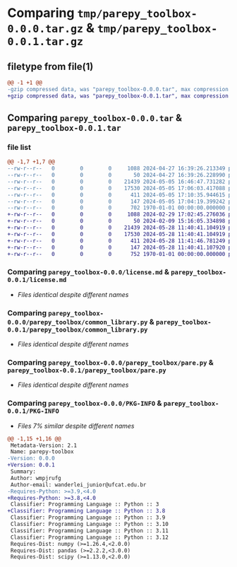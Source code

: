 # Comparing `tmp/parepy_toolbox-0.0.0.tar.gz` & `tmp/parepy_toolbox-0.0.1.tar.gz`

## filetype from file(1)

```diff
@@ -1 +1 @@
-gzip compressed data, was "parepy_toolbox-0.0.0.tar", max compression
+gzip compressed data, was "parepy_toolbox-0.0.1.tar", max compression
```

## Comparing `parepy_toolbox-0.0.0.tar` & `parepy_toolbox-0.0.1.tar`

### file list

```diff
@@ -1,7 +1,7 @@
--rw-r--r--   0        0        0     1088 2024-04-27 16:39:26.213349 parepy_toolbox-0.0.0/license.md
--rw-r--r--   0        0        0       50 2024-04-27 16:39:26.228990 parepy_toolbox-0.0.0/parepy_toolbox/__init__.py
--rw-r--r--   0        0        0    21439 2024-05-05 16:46:47.731282 parepy_toolbox-0.0.0/parepy_toolbox/common_library.py
--rw-r--r--   0        0        0    17530 2024-05-05 17:06:03.417088 parepy_toolbox-0.0.0/parepy_toolbox/pare.py
--rw-r--r--   0        0        0      411 2024-05-05 17:10:35.944615 parepy_toolbox-0.0.0/pyproject.toml
--rw-r--r--   0        0        0      147 2024-05-05 17:04:19.399242 parepy_toolbox-0.0.0/readme.md
--rw-r--r--   0        0        0      702 1970-01-01 00:00:00.000000 parepy_toolbox-0.0.0/PKG-INFO
+-rw-r--r--   0        0        0     1088 2024-02-29 17:02:45.276036 parepy_toolbox-0.0.1/license.md
+-rw-r--r--   0        0        0       50 2024-02-09 15:16:05.334898 parepy_toolbox-0.0.1/parepy_toolbox/__init__.py
+-rw-r--r--   0        0        0    21439 2024-05-28 11:40:41.104919 parepy_toolbox-0.0.1/parepy_toolbox/common_library.py
+-rw-r--r--   0        0        0    17530 2024-05-28 11:40:41.104919 parepy_toolbox-0.0.1/parepy_toolbox/pare.py
+-rw-r--r--   0        0        0      411 2024-05-28 11:41:46.781249 parepy_toolbox-0.0.1/pyproject.toml
+-rw-r--r--   0        0        0      147 2024-05-28 11:40:41.107920 parepy_toolbox-0.0.1/readme.md
+-rw-r--r--   0        0        0      752 1970-01-01 00:00:00.000000 parepy_toolbox-0.0.1/PKG-INFO
```

### Comparing `parepy_toolbox-0.0.0/license.md` & `parepy_toolbox-0.0.1/license.md`

 * *Files identical despite different names*

### Comparing `parepy_toolbox-0.0.0/parepy_toolbox/common_library.py` & `parepy_toolbox-0.0.1/parepy_toolbox/common_library.py`

 * *Files identical despite different names*

### Comparing `parepy_toolbox-0.0.0/parepy_toolbox/pare.py` & `parepy_toolbox-0.0.1/parepy_toolbox/pare.py`

 * *Files identical despite different names*

### Comparing `parepy_toolbox-0.0.0/PKG-INFO` & `parepy_toolbox-0.0.1/PKG-INFO`

 * *Files 7% similar despite different names*

```diff
@@ -1,15 +1,16 @@
 Metadata-Version: 2.1
 Name: parepy-toolbox
-Version: 0.0.0
+Version: 0.0.1
 Summary: 
 Author: wmpjrufg
 Author-email: wanderlei_junior@ufcat.edu.br
-Requires-Python: >=3.9,<4.0
+Requires-Python: >=3.8,<4.0
 Classifier: Programming Language :: Python :: 3
+Classifier: Programming Language :: Python :: 3.8
 Classifier: Programming Language :: Python :: 3.9
 Classifier: Programming Language :: Python :: 3.10
 Classifier: Programming Language :: Python :: 3.11
 Classifier: Programming Language :: Python :: 3.12
 Requires-Dist: numpy (>=1.26.4,<2.0.0)
 Requires-Dist: pandas (>=2.2.2,<3.0.0)
 Requires-Dist: scipy (>=1.13.0,<2.0.0)
```

